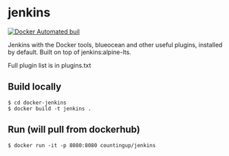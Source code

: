 # jenkins

[![Docker Automated buil](https://img.shields.io/docker/build/countingup/jenkins.svg)](https://hub.docker.com/r/countingup/jenkins/builds/)

Jenkins with the Docker tools, blueocean and other useful plugins, installed by default. Built on top of jenkins:alpine-lts.

Full plugin list is in plugins.txt

## Build locally

```
$ cd docker-jenkins
$ docker build -t jenkins .
```

## Run (will pull from dockerhub)

```
$ docker run -it -p 8080:8080 countingup/jenkins
```
